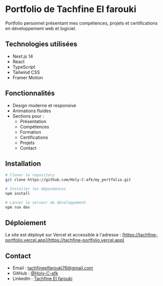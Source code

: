 # Portfolio de Tachfine El farouki

Portfolio personnel présentant mes compétences, projets et certifications en développement web et logiciel.

## Technologies utilisées

- Next.js 14
- React
- TypeScript
- Tailwind CSS
- Framer Motion

## Fonctionnalités

- Design moderne et responsive
- Animations fluides
- Sections pour :
  - Présentation
  - Compétences
  - Formation
  - Certifications
  - Projets
  - Contact

## Installation

```bash
# Cloner le repository
git clone https://github.com/Holy-C-afk/my_portfolio.git

# Installer les dépendances
npm install

# Lancer le serveur de développement
npm run dev
```

## Déploiement

Le site est déployé sur Vercel et accessible à l'adresse : [https://tachfine-portfolio.vercel.app](https://tachfine-portfolio.vercel.app)

## Contact

- Email : tachfineelfarouki76@gmail.com
- GitHub : [@Holy-C-afk](https://github.com/Holy-C-afk)
- LinkedIn : [Tachfine El farouki](https://linkedin.com) 